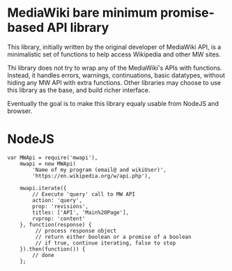 # MediaWiki bare minimum promise-based API library

This library, initially written by the original developer of MediaWiki API,
is a minimalistic set of functions to help access Wikipedia and other MW sites.

Thi library does not try to wrap any of the MediaWiki's APIs with functions.
Instead, it handles errors, warnings, continuations, basic datatypes, without
hiding any MW API with extra functions. Other libraries may choose to use
this library as the base, and build richer interface.

Eventually the goal is to make this library equaly usable from NodeJS and browser.

# NodeJS

```
var MWApi = require('mwapi'),
    mwapi = new MWApi(
        'Name of my program (email@ and wikiUser)',
        'https://en.wikipedia.org/w/api.php'),

    mwapi.iterate({
        // Execute 'query' call to MW API
        action: 'query',
        prop: 'revisions',
        titles: ['API', 'Main%20Page'],
        rvprop: 'content'
    }, function(response) {
         // process response object
         // return either boolean or a promise of a boolean
         // if true, continue iterating, false to stop
    }).then(function()) {
        // done
    };
```
